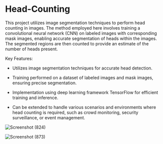 # Head-Counting
This project utilizes image segmentation techniques to perform head counting in images. The method employed here involves training a convolutional neural network (CNN) on labeled images with corresponding mask images, enabling accurate segmentation of heads within the images. The segmented regions are then counted to provide an estimate of the number of heads present.

Key Features:

- Utilizes  image segmentation techniques for accurate head detection.

- Training performed on a dataset of labeled images and mask images, ensuring precise segmentation.

- Implementation using deep learning framework TensorFlow for efficient training and inference.

- Can be extended to handle various scenarios and environments where head counting is required, such as crowd monitoring, security surveillance, or event management.


![Screenshot (824)](https://github.com/Mesheswarage/Head-Counting/assets/97176530/b050d7ff-9c0f-4018-901f-a76d34b09d59)

![Screenshot (873)](https://github.com/Mesheswarage/Head-Counting/assets/97176530/43ef3fda-11bb-494e-8423-168114f95d19)
